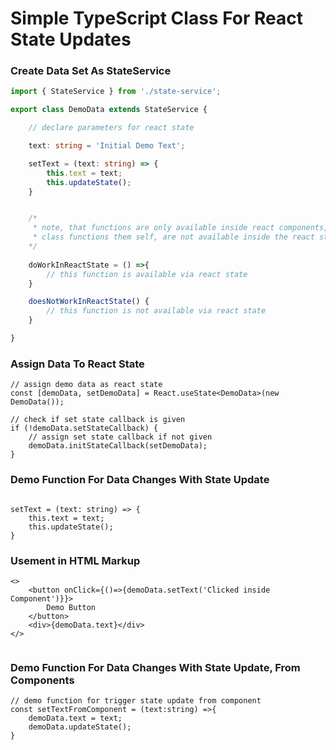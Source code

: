 # Simple TypeScript Class For React State Updates



### Create Data Set As StateService

```typescript
import { StateService } from './state-service';

export class DemoData extends StateService {

    // declare parameters for react state

    text: string = 'Initial Demo Text';

    setText = (text: string) => {
        this.text = text;
        this.updateState();
    }


    /*
     * note, that functions are only available inside react components, when declared as attribute.
     * class functions them self, are not available inside the react state object
    */
    
    doWorkInReactState = () =>{
        // this function is available via react state
    }

    doesNotWorkInReactState() {
        // this function is not available via react state
    }

}
```


### Assign Data To React State

```tsx
// assign demo data as react state
const [demoData, setDemoData] = React.useState<DemoData>(new DemoData());

// check if set state callback is given
if (!demoData.setStateCallback) {
    // assign set state callback if not given
    demoData.initStateCallback(setDemoData);
}
```


### Demo Function For Data Changes With State Update

```tsx

setText = (text: string) => {
    this.text = text;
    this.updateState();
}

```


### Usement in HTML Markup

```tsx
<>
    <button onClick={()=>{demoData.setText('Clicked inside Component')}}>
        Demo Button
    </button>
    <div>{demoData.text}</div>
</>
    
```


### Demo Function For Data Changes With State Update, From Components

```tsx
// demo function for trigger state update from component
const setTextFromComponent = (text:string) =>{
    demoData.text = text;
    demoData.updateState();
}
```


